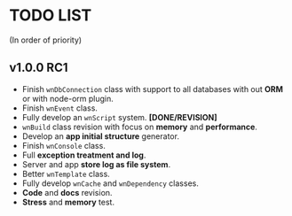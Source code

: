 TODO LIST
==============
(In order of priority)

## v1.0.0 RC1

- Finish `wnDbConnection` class with support to all databases with out **ORM** or with node-orm plugin.
- Finish `wnEvent` class.
- Fully develop an `wnScript` system. **[DONE/REVISION]**
- `wnBuild` class revision with focus on **memory** and **performance**.
- Develop an **app initial structure** generator.
- Finish `wnConsole` class.
- Full **exception treatment and log**.
- Server and app **store log as file system**.
- Better `wnTemplate` class.
- Fully develop `wnCache` and `wnDependency` classes.
- **Code** and **docs** revision.
- **Stress** and **memory** test.